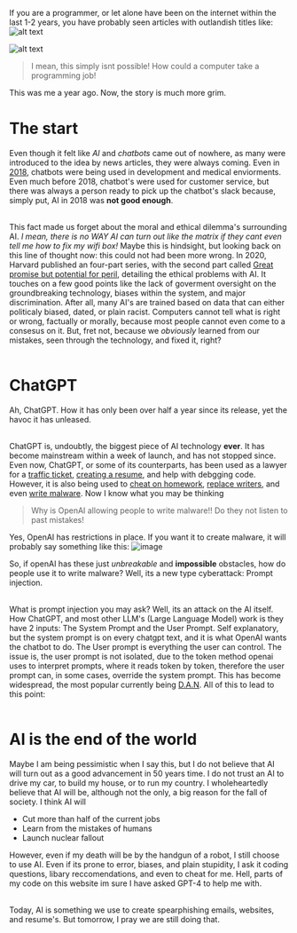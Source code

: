 If you are a programmer, or let alone have been on the internet within the last 1-2 years, you have probably seen articles with outlandish titles like:
![alt text][image1]

[image1]: https://cdn.upload.systems/uploads/gEjE0pFY.png

![alt text][image2]

[image2]: https://cdn.upload.systems/uploads/4c7CSrLf.png

> I mean, this simply isnt possible! How could a computer take a programming job!

This was me a year ago. Now, the story is much more grim.

# The start

Even though it felt like _AI_ and _chatbots_ came out of nowhere, as many were introduced to the idea by news articles, they were always coming. Even in [2018](https://www.nytimes.com/interactive/2018/11/14/magazine/tech-design-ai-chatbot.html), chatbots were being used in development and medical enviorments. Even much before 2018, chatbot's were used for customer service, but there was always a person ready to pick up the chatbot's slack because, simply put, AI in 2018 was **not good enough**.
<br><br>

This fact made us forget about the moral and ethical dilemma's surrounding AI. _I mean, there is no WAY AI can turn out like the matrix if they cant even tell me how to fix my wifi box!_ Maybe this is hindsight, but looking back on this line of thought now: this could not had been more wrong. In 2020, Harvard published an four-part series, with the second part called [Great promise but potential for peril](https://news.harvard.edu/gazette/story/2020/10/ethical-concerns-mount-as-ai-takes-bigger-decision-making-role/), detailing the ethical problems with AI. It touches on a few good points like the lack of goverment oversight on the groundbreaking technology, biases within the system, and major discrimination. After all, many AI's are trained based on data that can either politicaly biased, dated, or plain racist. Computers cannot tell what is right or wrong, factually or morally, because most people cannot even come to a consesus on it. But, fret not, because we _obviously_ learned from our mistakes, seen through the technology, and fixed it, right?
<br><br>

# ChatGPT

Ah, ChatGPT. How it has only been over half a year since its release, yet the havoc it has unleased.
<br><br>

ChatGPT is, undoubtly, the biggest piece of AI technology **ever**. It has become mainstream within a week of launch, and has not stopped since. Even now, ChatGPT, or some of its counterparts, has been used as a lawyer for a [traffic ticket](https://jalopnik.com/donotpay-chatgpt-artificial-intelligence-traffic-court-1850025337), [creating a resume](https://www.linkedin.com/pulse/how-use-chatgpt-write-resume-nikita-gupta), and help with debgging code. However, it is also being used to [cheat on homework](https://nypost.com/2022/12/26/students-using-chatgpt-to-cheat-professor-warns/), [replace writers](https://twitter.com/JasonColavito/status/1611710986871767041), and even [write malware](https://www.infosecurity-magazine.com/news/chatgpt-creates-polymorphic-malware/). Now I know what you may be thinking

> Why is OpenAI allowing people to write malware!! Do they not listen to past mistakes!

Yes, OpenAI has restrictions in place. If you want it to create malware, it will probably say something like this:
![image](https://cdn.upload.systems/uploads/OToh9WrD.png)

So, if openAI has these just _unbreakable_ and **impossible** obstacles, how do people use it to write malware? Well, its a new type cyberattack: Prompt injection.
<br><br>

What is prompt injection you may ask? Well, its an attack on the AI itself. How ChatGPT, and most other LLM's (Large Language Model) work is they have 2 inputs: The System Prompt and the User Prompt. Self explanatory, but the system prompt is on every chatgpt text, and it is what OpenAI wants the chatbot to do. The User prompt is everything the user can control. The issue is, the user prompt is not isolated, due to the token method openai uses to interpret prompts, where it reads token by token, therefore the user prompt can, in some cases, override the system prompt. This has become widespread, the most popular currently being [D.A.N](https://gist.github.com/coolaj86/6f4f7b30129b0251f61fa7baaa881516). All of this to lead to this point:
<br><br>

# AI is the end of the world

Maybe I am being pessimistic when I say this, but I do not believe that AI will turn out as a good advancement in 50 years time. I do not trust an AI to drive my car, to build my house, or to run my country. I wholeheartedly believe that AI will be, although not the only, a big reason for the fall of society. I think AI will

- Cut more than half of the current jobs
- Learn from the mistakes of humans
- Launch nuclear fallout

However, even if my death will be by the handgun of a robot, I still choose to use AI. Even if its prone to error, biases, and plain stupidity, I ask it coding questions, libary reccomendations, and even to cheat for me. Hell, parts of my code on this website im sure I have asked GPT-4 to help me with.
<br><br>

Today, AI is something we use to create spearphishing emails, websites, and resume's. But tomorrow, I pray we are still doing that.
